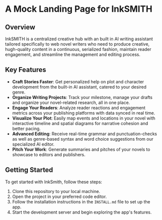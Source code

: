 # A Mock Landing Page for InkSMITH

## Overview

InkSMITH is a centralized creative hub with an built in AI writing assistant tailored specifically to web novel writers who need to produce creative, hugh-quality content in a continuous, serialized fashion, maintain reader engagement, and streamline the management and editing process.

## Key Features

- **Craft Stories Faster**: Get personalized help on plot and character development from the built-in AI assistant, catered to your desired genre.
- **Organize Writing Projects**: Track your milestone, manage your drafts and organize your novel-related research, all in one place.
- **Engage Your Readers**: Analyze reader reactions and engagement metrics across your publishing platforms with data synced in real time.
- **Visualize Your Plot**: Easily map events and locations in your novel with interactive timeline and spatial diagrams for narrative cohesion and better pacing.
- **Advanced Editing**: Receive real-time grammar and punctuation-checks as well as genre-based syntax and word choice suggestions from our specialized AI editor.
- **Pitch Your Work**: Generate summaries and pitches of your novels to showcase to editors and publishers.

## Getting Started

To get started with InkSmith, follow these steps:

1. Clone this repository to your local machine.
2. Open the project in your preferred code editor.
3. Follow the installation instructions in the `INSTALL.md` file to set up the app.
4. Start the development server and begin exploring the app's features.
